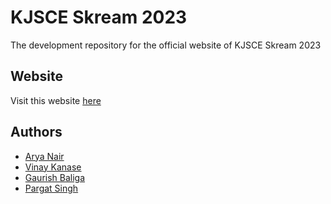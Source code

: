 # KJSCE Skream 2023
The development repository for the official website of KJSCE Skream 2023


## Website

Visit this website [here](https://kjsce-skream.org/Skream-2023/)
## Authors

- [Arya Nair](https://github.com/Arya-A-Nair)
- [Vinay Kanase](https://github.com/VinayKanase)
- [Gaurish Baliga](https://github.com/LazerRazor)
- [Pargat Singh](https://github.com/Pargat-Dhanjal)
